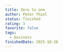 ```yaml
---
title: Zero to one
author: Peter Thiel
status: finished
rating: 3
favorite: false
tags:
  - business
finishedDate: 2025-10-26
---
```


